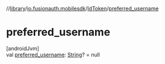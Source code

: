 //[library](../../../index.md)/[io.fusionauth.mobilesdk](../index.md)/[IdToken](index.md)/[preferred_username](preferred_username.md)

# preferred_username

[androidJvm]\
val [preferred_username](preferred_username.md): [String](https://kotlinlang.org/api/core/kotlin-stdlib/kotlin/-string/index.html)? = null